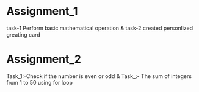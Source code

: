 # Assignment_1
task-1 Perform basic mathematical operation &
task-2 created personlized greating card



# Assignment_2
Task_1:-Check if the number is even or odd &
Task_:- The sum of integers from 1 to 50 using for loop
